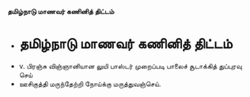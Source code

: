 **தமிழ்நாடு மாணவர் கணினித் திட்டம்**
- # தமிழ்நாடு மாணவர் கணினித் திட்டம்
- v. பிரஞ்சு விஞ்ஞானியான லுயி பாஸ்டர் முறைப்படி பாலைச் சூடாக்கித் துப்புரவு செய்
- ஊசிகுத்தி மருந்தேற்றி நோய்க்கு மருத்துவஞ்செய்.

